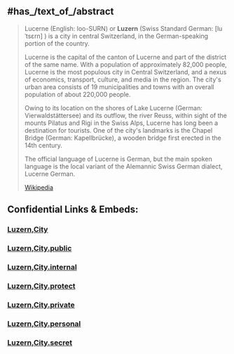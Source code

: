 
## #has_/text_of_/abstract 


> Lucerne (English:  loo-SURN) or **Luzern** (Swiss Standard German: [luˈtsɛrn] ) 
> is a city in central Switzerland, in the German-speaking portion of the country. 
> 
> Lucerne is the capital of the canton of Lucerne and part of the district of the same name. 
> With a population of approximately 82,000 people, 
> Lucerne is the most populous city in Central Switzerland, 
> and a nexus of economics, transport, culture, and media in the region. 
> The city's urban area consists of 19 municipalities 
> and towns with an overall population of about 220,000 people.
>
> Owing to its location on the shores of Lake Lucerne (German: Vierwaldstättersee) 
> and its outflow, the river Reuss, within sight of the mounts Pilatus and Rigi in the Swiss Alps, 
> Lucerne has long been a destination for tourists. 
> One of the city's landmarks is the Chapel Bridge (German: Kapellbrücke), 
> a wooden bridge first erected in the 14th century.
>
> The official language of Lucerne is German, 
> but the main spoken language is the local variant of the Alemannic Swiss German dialect, 
> Lucerne German.
>
> [Wikipedia](https://en.wikipedia.org/wiki/Lucerne)


## Confidential Links & Embeds: 

### [Luzern,City](/_Standards/Earth/Continent/Europe/Europe~Central/Switzerland/Switzerland~Cantons/Lucerne,Canton/districts~Lucerne/Luzern,City.md) 

### [Luzern,City.public](/_public/Earth/Continent/Europe/Europe~Central/Switzerland/Switzerland~Cantons/Lucerne,Canton/districts~Lucerne/Luzern,City.public.md) 

### [Luzern,City.internal](/_internal/Earth/Continent/Europe/Europe~Central/Switzerland/Switzerland~Cantons/Lucerne,Canton/districts~Lucerne/Luzern,City.internal.md) 

### [Luzern,City.protect](/_protect/Earth/Continent/Europe/Europe~Central/Switzerland/Switzerland~Cantons/Lucerne,Canton/districts~Lucerne/Luzern,City.protect.md) 

### [Luzern,City.private](/_private/Earth/Continent/Europe/Europe~Central/Switzerland/Switzerland~Cantons/Lucerne,Canton/districts~Lucerne/Luzern,City.private.md) 

### [Luzern,City.personal](/_personal/Earth/Continent/Europe/Europe~Central/Switzerland/Switzerland~Cantons/Lucerne,Canton/districts~Lucerne/Luzern,City.personal.md) 

### [Luzern,City.secret](/_secret/Earth/Continent/Europe/Europe~Central/Switzerland/Switzerland~Cantons/Lucerne,Canton/districts~Lucerne/Luzern,City.secret.md)

